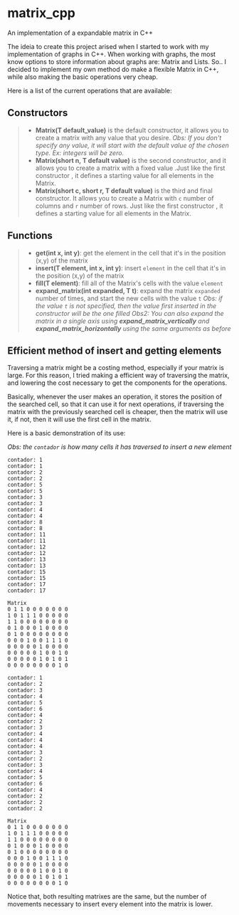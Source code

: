 # matrix_cpp
An implementation of a expandable matrix in C++

The ideia to create this project arised when I started to work with my implementation of graphs in C++. When working with graphs,
the most know options to store information about graphs are: Matrix and Lists. So.. I decided to implement my own method do make 
a flexible Matrix in C++, while also making the basic operations very cheap.

Here is a list of the current operations that are available:

## Constructors 

 > * **Matrix(T default_value)** is the default constructor, it allows you to create a matrix with any value that you desire. 
 *Obs: If you don't specify any value, it will start with the default value of the chosen type. Ex: integers will be zero.*
 > * **Matrix(short n, T default value)** is the second constructor, and it allows you to create a matrix with a fixed value
 .Just like the first constructor , it defines a starting value for all elements in the Matrix.
 > *  **Matrix(short c, short r, T default value)** is the third and final constructor. It allows you to create a Matrix with ```c``` number of columns and 
 ```r``` number of rows. Just like the first constructor , it defines a starting value for all elements in the Matrix.

## Functions 

> * **get(int x, int y)**: get the element in the cell that it's in the position (x,y) of the matrix
> * **insert(T element, int x, int y)**: insert ```element``` in the cell that it's in the position (x,y) of the matrix
> * **fill(T element)**: fill all of the Matrix's cells with the value ```element``` 
> * **expand_matrix(int expanded, T t)**: expand the matrix ```expanded``` number of times, and start the new cells with the value ```t```
*Obs: if the value ```t``` is not specified, then the value first inserted in the constructor will be the one filled*
*Obs2: You can also expand the matrix in a single axis using **expand_matrix_vertically** and **expand_matrix_horizontally** using the same arguments as before*

## Efficient method of insert and getting elements

Traversing a matrix might be a costing method, especially if your matrix is large. For this reason, I tried making a efficient way of traversing the matrix, and lowering the cost necessary to get the components for the operations. 

Basically, whenever the user makes an operation, it stores the position of the searched cell, so that it can use it for next operations, if traversing the matrix with the previously searched cell is cheaper, then the matrix will use it, if not, then it will use the first cell in the matrix.

Here is a basic demonstration of its use:

*Obs: the ```contador``` is how many cells it has traversed to insert a new element*

```
contador: 1
contador: 1
contador: 2
contador: 2
contador: 5
contador: 5
contador: 3
contador: 3
contador: 4
contador: 4
contador: 8
contador: 8
contador: 11
contador: 11
contador: 12
contador: 12
contador: 13
contador: 13
contador: 15
contador: 15
contador: 17
contador: 17

Matrix
0 1 1 0 0 0 0 0 0 0 
1 0 1 1 1 0 0 0 0 0 
1 1 0 0 0 0 0 0 0 0 
0 1 0 0 0 1 0 0 0 0 
0 1 0 0 0 0 0 0 0 0 
0 0 0 1 0 0 1 1 1 0 
0 0 0 0 0 1 0 0 0 0 
0 0 0 0 0 1 0 0 1 0 
0 0 0 0 0 1 0 1 0 1 
0 0 0 0 0 0 0 0 1 0 

contador: 1
contador: 2
contador: 3
contador: 4
contador: 5
contador: 6
contador: 4
contador: 2
contador: 3
contador: 4
contador: 4
contador: 4
contador: 3
contador: 2
contador: 3
contador: 4
contador: 5
contador: 6
contador: 4
contador: 2
contador: 2
contador: 2

Matrix
0 1 1 0 0 0 0 0 0 0 
1 0 1 1 1 0 0 0 0 0 
1 1 0 0 0 0 0 0 0 0 
0 1 0 0 0 1 0 0 0 0 
0 1 0 0 0 0 0 0 0 0 
0 0 0 1 0 0 1 1 1 0 
0 0 0 0 0 1 0 0 0 0 
0 0 0 0 0 1 0 0 1 0 
0 0 0 0 0 1 0 1 0 1 
0 0 0 0 0 0 0 0 1 0 
```

Notice that, both resulting matrixes are the same, but the number of movements necessary to insert every element into the matrix is lower.
